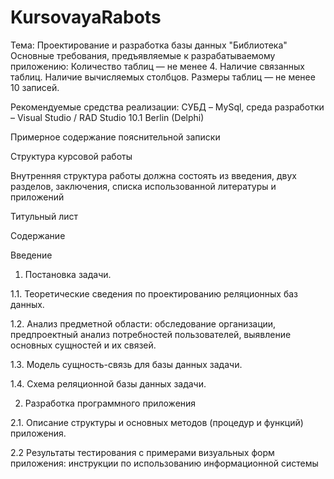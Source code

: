 # KursovayaRabots
Тема: Проектирование и разработка базы данных "Библиотека" 
Основные требования, предъявляемые к разрабатываемому приложению:
Количество таблиц — не менее 4.
Наличие связанных таблиц.
Наличие вычисляемых столбцов.
Размеры таблиц — не менее 10 записей.

Рекомендуемые средства реализации: СУБД – MySql, среда разработки – Visual Studio / RAD
Studio 10.1 Berlin (Delphi)

Примерное содержание пояснительной записки

Структура курсовой работы

Внутренняя структура работы должна состоять из введения, двух разделов, заключения,
списка использованной литературы и приложений

Титульный лист

Содержание

Введение

1. Постановка задачи.

1.1. Теоретические сведения по проектированию реляционных баз данных.

1.2. Анализ предметной области: обследование организации, предпроектный анализ
потребностей пользователей, выявление основных сущностей и их связей.

1.3. Модель сущность-связь для базы данных задачи.

1.4. Схема реляционной базы данных задачи.

2. Разработка программного приложения

2.1. Описание структуры и основных методов (процедур и функций) приложения.

2.2 Результаты тестирования с примерами визуальных форм приложения: инструкции по
использованию информационной системы

